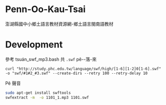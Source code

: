# Penn-Oo-Kau-Tsai
澎湖縣國中小鄉土語言教材資源網-鄉土語言閩南語教材

# Development
參考 tsuán_swf_mp3.bash
共 `.swf` pê--落-來
```
curl "http://study.phc.edu.tw/language/swf/high/[1-6][1-2]0[1-6].swf" -o "swf/#1#2_#3.swf" --create-dirs --retry 100 --retry-delay 10
```
Pê 聲音
```bash
sudo apt-get install swftools
swfextract -m  -o 1101_1.mp3 1101.swf
```
